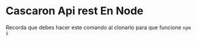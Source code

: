# Cascaron Api rest En Node

Recorda que debes hacer este comando al clonarlo para que funcione ```npm i```